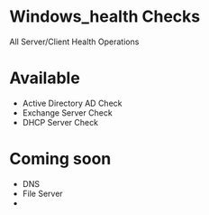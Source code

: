 # Windows_health Checks
All Server/Client Health Operations

# Available
- Active Directory AD Check
- Exchange Server Check
- DHCP Server Check


# Coming soon
- DNS
- File  Server
- 
